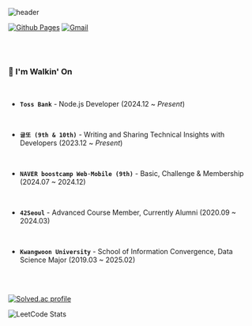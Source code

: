 ![header](https://capsule-render.vercel.app/api?type=waving&height=200&text=HyunJun%20KIM&fontAlign=70&fontAlignY=40&color=gradient&animation=twinkling)

[![Github Pages](https://img.shields.io/badge/Github%20Pages-222222?style=flat-square&logo=Github%20Pages&logoColor=white)](https://tolerblanc.github.io) [![Gmail](https://img.shields.io/badge/Gmail-D14836?style=flat-square&logo=Gmail&logoColor=white)](mailto:hihj070914@icloud.com) 

<br><br>

### 👣   I'm Walkin' On

<br>

- **``Toss Bank``** - Node.js Developer (2024.12 ~ *Present*)

<br>

- **``글또 (9th & 10th)``** - Writing and Sharing Technical Insights with Developers (2023.12 ~ *Present*)

<br>

- **``NAVER boostcamp Web⋅Mobile (9th)``** - Basic, Challenge & Membership (2024.07 ~ 2024.12)

<br>

- **``42Seoul``** - Advanced Course Member, Currently Alumni (2020.09 ~ 2024.03)

<br>

- **``Kwangwoon University``** - School of Information Convergence, Data Science Major (2019.03 ~ 2025.02)

<br><br>

[![Solved.ac profile](http://mazassumnida.wtf/api/v2/generate_badge?boj=hihj070914)](https://solved.ac/hihj070914)

![LeetCode Stats](https://leetcard.jacoblin.cool/Tolerblanc?theme=wtf&font=Patrick%20Hand&ext=heatmap)
